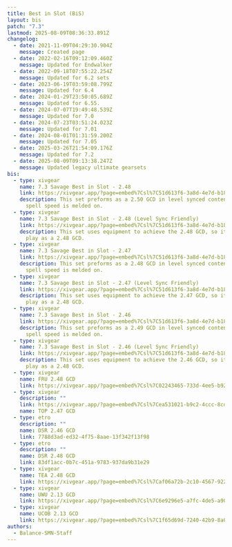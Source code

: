 ```yaml
---
title: Best in Slot (BiS)
layout: bis
patch: "7.3"
lastmod: 2025-08-09T08:36:33.891Z
changelog:
  - date: 2021-11-09T04:29:30.904Z
    message: Created page
  - date: 2022-02-16T09:12:09.460Z
    message: Updated for Endwalker
  - date: 2022-09-18T07:55:22.254Z
    message: Updated for 6.2 sets
  - date: 2023-06-19T03:59:08.799Z
    message: Updated for 6.4
  - date: 2024-01-29T23:50:05.689Z
    message: Updated for 6.55.
  - date: 2024-07-07T19:49:48.539Z
    message: Updated for 7.0
  - date: 2024-07-23T03:51:24.023Z
    message: Updated for 7.01
  - date: 2024-08-01T01:31:59.200Z
    message: Updated for 7.05
  - date: 2025-03-26T21:54:09.176Z
    message: Updated for 7.2
  - date: 2025-08-09T09:13:38.247Z
    message: Updated legacy ultimate gearsets
bis:
  - type: xivgear
    name: 7.3 Savage Best in Slot - 2.48
    link: https://xivgear.app/?page=embed%7Csl%7C51d613f6-3a8d-4e7d-b18a-28884d254d17&onlySetIndex=0
    description: This set preforms as a 2.50 GCD in level synced content as the
      spell speed is melded on.
  - type: xivgear
    name: 7.3 Savage Best in Slot - 2.48 (Level Sync Friendly)
    link: https://xivgear.app/?page=embed%7Csl%7C51d613f6-3a8d-4e7d-b18a-28884d254d17&onlySetIndex=1
    description: This set uses equipment to achieve the 2.48 GCD, so it will always
      play as a 2.48 GCD.
  - type: xivgear
    name: 7.3 Savage Best in Slot - 2.47
    link: https://xivgear.app/?page=embed%7Csl%7C51d613f6-3a8d-4e7d-b18a-28884d254d17&onlySetIndex=3
    description: This set preforms as a 2.48 GCD in level synced content as the
      spell speed is melded on.
  - type: xivgear
    name: 7.3 Savage Best in Slot - 2.47 (Level Sync Friendly)
    link: https://xivgear.app/?page=embed%7Csl%7C51d613f6-3a8d-4e7d-b18a-28884d254d17&onlySetIndex=4
    description: This set uses equipment to achieve the 2.47 GCD, so it will always
      play as a 2.48 GCD.
  - type: xivgear
    name: 7.3 Savage Best in Slot - 2.46
    link: https://xivgear.app/?page=embed%7Csl%7C51d613f6-3a8d-4e7d-b18a-28884d254d17&onlySetIndex=6
    description: This set preforms as a 2.49 GCD in level synced content as the
      spell speed is melded on.
  - type: xivgear
    name: 7.3 Savage Best in Slot - 2.46 (Level Sync Friendly)
    link: https://xivgear.app/?page=embed%7Csl%7C51d613f6-3a8d-4e7d-b18a-28884d254d17&onlySetIndex=7
    description: This set uses equipment to achieve the 2.46 GCD, so it will always
      play as a 2.48 GCD.
  - type: xivgear
    name: FRU 2.48 GCD
    link: https://xivgear.app/?page=embed%7Csl%7C02243465-733d-4ee5-b92e-6e924fb4591c&onlySetIndex=1
  - type: xivgear
    description: ""
    link: https://xivgear.app/?page=embed%7Csl%7Cea531021-b9c2-4ccc-8cd4-66c1f7d5117e&onlySetIndex=5
    name: TOP 2.47 GCD
  - type: etro
    description: ""
    name: DSR 2.46 GCD
    link: 7788d3ad-ed32-4f75-8aae-13f342f13f98
  - type: etro
    description: ""
    name: DSR 2.48 GCD
    link: 83df1acc-0b7c-451a-9783-937da9b31e29
  - type: xivgear
    name: TEA 2.48 GCD
    link: https://xivgear.app/?page=embed%7Csl%7Caf06a72b-2c10-4567-922a-6a00134f1a23&onlySetIndex=1
  - type: xivgear
    name: UWU 2.13 GCD
    link: https://xivgear.app/?page=embed%7Csl%7C6e9296e5-a7fc-4de5-a908-62396d0ff93f&onlySetIndex=0
  - type: xivgear
    name: UCOB 2.13 GCD
    link: https://xivgear.app/?page=embed%7Csl%7C1f65d69d-7240-42b9-8a01-ccd9791b7796&onlySetIndex=0
authors:
  - Balance-SMN-Staff
---
```

